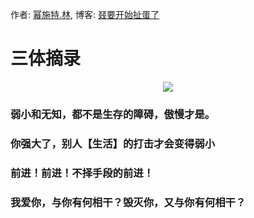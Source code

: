 作者: [幂施特.林](https://github.com/linmingdao), 博客: [叕要开始扯蛋了](https://linmingdao.github.io/)

# 三体摘录

<p align="center"><img src=https://linmingdao.github.io/blog/assets/ctrl/water.jpg></p>

### 弱小和无知，都不是生存的障碍，傲慢才是。

### 你强大了，别人【生活】的打击才会变得弱小

### 前进！前进！不择手段的前进！

### 我爱你，与你有何相干？毁灭你，又与你有何相干？
